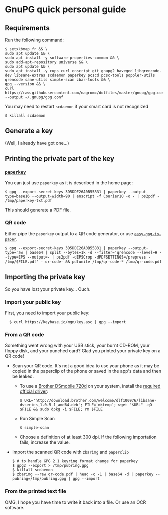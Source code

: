 GnuPG quick personal guide
==========================

## Requirements

Run the following command:

```
$ setxkbmap fr && \
sudo apt update && \
sudo apt install -y software-properties-common && \
sudo add-apt-repository universe && \
sudo apt update && \
sudo apt install -y cups curl enscript git gnupg2 haveged libqrencode-dev libsane-extras scdaemon paperkey pcscd pcsc-tools poppler-utils qrencode sane-utils simple-scan zbar-tools && \
gpg --version && \
curl https://raw.githubusercontent.com/nagromc/dotfiles/master/gnupg/gpg.conf --output ~/.gnupg/gpg.conf
```

You may need to restart `scdaemon` if your smart card is not recognized

```
$ killall scdaemon
```

## Generate a key

(Well, I already have got one…)

## Printing the private part of the key

### [`paperkey`](http://www.jabberwocky.com/software/paperkey/)

You can just use `paperkey` as it is described in the home page:

```
$ gpg --export-secret-keys 3D5DDE26A0B55831 | paperkey --output-type=base16 --output-width=90 | enscript -f Courier10 -o - | ps2pdf - /tmp/paperkey-txt.pdf
```

This should generate a PDF file.

### QR code

Either pipe the `paperkey` output to a QR code generator, or use [`easy-gpg-to-paper`](https://github.com/cojomojo/easy-gpg-to-paper).

<!---

- Using shell

-->

  ```
  $ gpg --export-secret-keys 3D5DDE26A0B55831 | paperkey --output-type=raw | base64 | split --bytes=1k -d --filter='qrencode --level=H --type=EPS --output=- | ps2pdf -dEPSCrop -dPDFSETTINGS=/prepress - /tmp/$FILE.pdf' - qr-code- && pdfunite /tmp/qr-code-* /tmp/qr-code.pdf
  ```

<!---
- Using `easy-gpg-to-paper`
  - Install the dependencies as it is described on the [project page](https://github.com/cojomojo/easy-gpg-to-paper/blob/45801fafab2213cb77b60ce6a22f938a3d983be0/README.md#dependencies)

    ```
    $ git clone https://github.com/cojomojo/pyqrencode.git
    $ pip install --user -e pyqrencode/
    $ git clone https://github.com/cojomojo/easy-gpg-to-paper.git
    $ cd easy-gpg-to-paper
    $ pip install --user image
    ```

  - Generate the QR code

    ```
    ./gpg2paper.py export --keyid 3D5DDE26A0B55831 --png --out /tmp/secret-key-qr-code.png
    ```
-->

## Importing the private key

So you have lost your private key… Ouch.

### Import your public key

First, you need to import your public key:

      $ curl https://keybase.io/mgn/key.asc | gpg --import

### From a QR code

Something went wrong with your USB stick, your burnt CD-ROM, your floppy disk, and your punched card? Glad you printed your private key on a QR code!

- Scan your QR code. It's not a good idea to use your phone as it may be copied in the paperclip of the phone or saved in the app's data and then be leaked.
  - To use a [Brother DSmobile 720d](https://www.brother-usa.com/Scanners/ModelDetail/24/DS720D/Overview) on your system, install the [required official driver](http://support.brother.com/g/b/downloadend.aspx?c=us&lang=en&prod=ds720d_all&os=128&dlid=dlf100976_000&flang=4&type3=566):

    ```
    $ URL='http://download.brother.com/welcome/dlf100976/libsane-dsseries_1.0.5-1_amd64.deb'; FILE=`mktemp`; wget "$URL" -qO $FILE && sudo dpkg -i $FILE; rm $FILE
    ```

  - Run Simple Scan

    ```
    $ simple-scan
    ```

  - Choose a definition of at least 300 dpi. If the following importation fails, increase the value.

- Import the scanned QR code with `zbarimg` and `paperclip`

  ```
  $ # to handle GPG 2.1 keyring format change for paperkey
  $ gpg2 --export > /tmp/pubring.gpg
  $ killall scdaemon
  $ zbarimg --raw qr-code.pdf | head -c -1 | base64 -d | paperkey --pubring=/tmp/pubring.gpg | gpg --import
  ```

### From the printed text file

OMG, I hope you have time to write it back into a file. Or use an OCR software.
